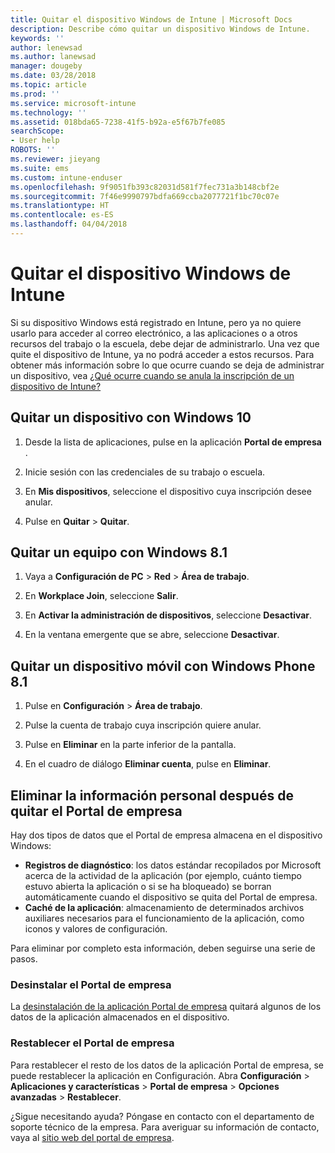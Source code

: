 ```yaml
---
title: Quitar el dispositivo Windows de Intune | Microsoft Docs
description: Describe cómo quitar un dispositivo Windows de Intune.
keywords: ''
author: lenewsad
ms.author: lanewsad
manager: dougeby
ms.date: 03/28/2018
ms.topic: article
ms.prod: ''
ms.service: microsoft-intune
ms.technology: ''
ms.assetid: 018bda65-7238-41f5-b92a-e5f67b7fe085
searchScope:
- User help
ROBOTS: ''
ms.reviewer: jieyang
ms.suite: ems
ms.custom: intune-enduser
ms.openlocfilehash: 9f9051fb393c82031d581f7fec731a3b148cbf2e
ms.sourcegitcommit: 7f46e9990797bdfa669ccba2077721f1bc70c07e
ms.translationtype: HT
ms.contentlocale: es-ES
ms.lasthandoff: 04/04/2018
---
```

# <a name="remove-your-windows-device-from-intune"></a>Quitar el dispositivo Windows de Intune

Si su dispositivo Windows está registrado en Intune, pero ya no quiere usarlo para acceder al correo electrónico, a las aplicaciones o a otros recursos del trabajo o la escuela, debe dejar de administrarlo. Una vez que quite el dispositivo de Intune, ya no podrá acceder a estos recursos. Para obtener más información sobre lo que ocurre cuando se deja de administrar un dispositivo, vea [¿Qué ocurre cuando se anula la inscripción de un dispositivo de Intune?](what-happens-if-you-unenroll-your-device-from-intune-windows.md)

## <a name="remove-your-windows-10-device"></a>Quitar un dispositivo con Windows 10

1.  Desde la lista de aplicaciones, pulse en la aplicación **Portal de empresa** .

2.  Inicie sesión con las credenciales de su trabajo o escuela.

3.  En **Mis dispositivos**, seleccione el dispositivo cuya inscripción desee anular.

4.  Pulse en **Quitar** &gt; **Quitar**.

## <a name="remove-your-windows-81-computer"></a>Quitar un equipo con Windows 8.1

1.  Vaya a **Configuración de PC** &gt; **Red** &gt; **Área de trabajo**.

2.  En **Workplace Join**, seleccione **Salir**.

3.  En **Activar la administración de dispositivos**, seleccione **Desactivar**.

4.  En la ventana emergente que se abre, seleccione **Desactivar**.

## <a name="remove-your-windows-phone-81-mobile-device"></a>Quitar un dispositivo móvil con Windows Phone 8.1

1.  Pulse en **Configuración** &gt; **Área de trabajo**.

2.  Pulse la cuenta de trabajo cuya inscripción quiere anular.

3.  Pulse en **Eliminar** en la parte inferior de la pantalla.

4.  En el cuadro de diálogo **Eliminar cuenta**, pulse en **Eliminar**.

## <a name="removing-your-personal-information-after-removing-the-company-portal"></a>Eliminar la información personal después de quitar el Portal de empresa

Hay dos tipos de datos que el Portal de empresa almacena en el dispositivo Windows:

-   **Registros de diagnóstico**: los datos estándar recopilados por Microsoft acerca de la actividad de la aplicación (por ejemplo, cuánto tiempo estuvo abierta la aplicación o si se ha bloqueado) se borran automáticamente cuando el dispositivo se quita del Portal de empresa.
-   **Caché de la aplicación**: almacenamiento de determinados archivos auxiliares necesarios para el funcionamiento de la aplicación, como iconos y valores de configuración.

Para eliminar por completo esta información, deben seguirse una serie de pasos.

### <a name="uninstall-the-company-portal"></a>Desinstalar el Portal de empresa  

La [desinstalación de la aplicación Portal de empresa](https://support.microsoft.com/help/4028003/windows-10-uninstall-apps-and-programs) quitará algunos de los datos de la aplicación almacenados en el dispositivo.  

### <a name="reset-the-company-portal"></a>Restablecer el Portal de empresa

Para restablecer el resto de los datos de la aplicación Portal de empresa, se puede restablecer la aplicación en Configuración. Abra **Configuración** > **Aplicaciones y características** > **Portal de empresa** > **Opciones avanzadas** > **Restablecer**.

¿Sigue necesitando ayuda? Póngase en contacto con el departamento de soporte técnico de la empresa. Para averiguar su información de contacto, vaya al [sitio web del portal de empresa](https://portal.manage.microsoft.com#HelpDeskDialog).